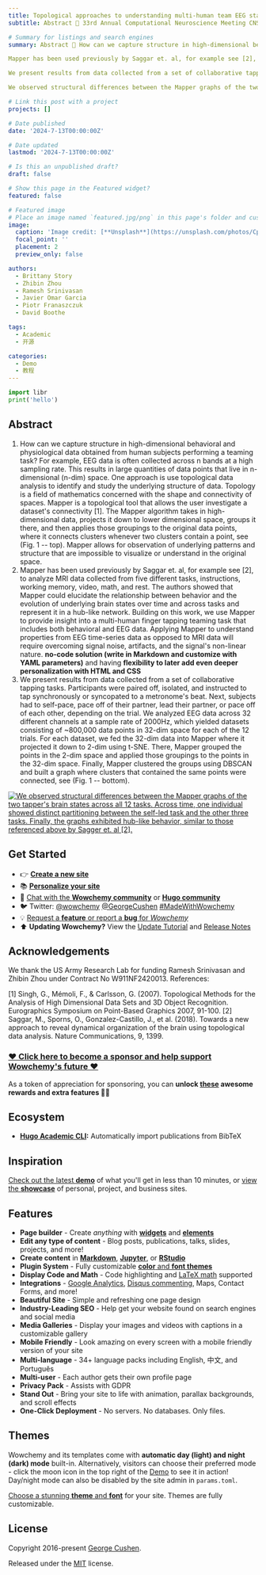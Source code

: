 ```yaml
---
title: Topological approaches to understanding multi-human team EEG state
subtitle: Abstract 👋 33rd Annual Computational Neuroscience Meeting CNS*2024, Natal, Brazil

# Summary for listings and search engines
summary: Abstract 👋 How can we capture structure in high-dimensional behavioral and physiological data obtained from human subjects performing a teaming task? For example, EEG data is often collected across n bands at a high sampling rate. This results in large quantities of data points that live in n-dimensional (n-dim) space. One approach is use topological data analysis to identify and study the underlying structure of data. Topology is a field of mathematics concerned with the shape and connectivity of spaces. Mapper is a topological tool that allows the user investigate a dataset's connectivity [1]. The Mapper algorithm takes in high-dimensional data, projects it down to lower dimensional space, groups it there, and then applies those groupings to the original data points, where it connects clusters whenever two clusters contain a point, see (Fig. 1 -- top). Mapper allows for observation of underlying patterns and structure that are impossible to visualize or understand in the original space.

Mapper has been used previously by Saggar et. al, for example see [2], to analyze MRI data collected from five different tasks, instructions, working memory, video, math, and rest. The authors showed that Mapper could elucidate the relationship between behavior and the evolution of underlying brain states over time and across tasks and represent it in a hub-like network. Building on this work, we use Mapper to provide insight into a multi-human finger tapping teaming task that includes both behavioral and EEG data. Applying Mapper to understand properties from EEG time-series data as opposed to MRI data will require overcoming signal noise, artifacts, and the signal's non-linear nature.

We present results from data collected from a set of collaborative tapping tasks. Participants were paired off, isolated, and instructed to tap synchronously or syncopated to a metronome's beat. Next, subjects had to self-pace, pace off of their partner, lead their partner, or pace off of each other, depending on the trial. We analyzed EEG data across 32 different channels at a sample rate of 2000Hz, which yielded datasets consisting of ~800,000 data points in 32-dim space for each of the 12 trials. For each dataset, we fed the 32-dim data into Mapper where it projected it down to 2-dim using t-SNE. There, Mapper grouped the points in the 2-dim space and applied those groupings to the points in the 32-dim space. Finally, Mapper clustered the groups using DBSCAN and built a graph where clusters that contained the same points were connected, see (Fig. 1 -- bottom).

We observed structural differences between the Mapper graphs of the two tapper's brain states across all 12 tasks. Across time, one individual showed distinct partitioning between the self-led task and the other three tasks. Finally, the graphs exhibited hub-like behavior, similar to those referenced above by Sagger et. al [2].

# Link this post with a project
projects: []

# Date published
date: '2024-7-13T00:00:00Z'

# Date updated
lastmod: '2024-7-13T00:00:00Z'

# Is this an unpublished draft?
draft: false

# Show this page in the Featured widget?
featured: false

# Featured image
# Place an image named `featured.jpg/png` in this page's folder and customize its options here.
image:
  caption: 'Image credit: [**Unsplash**](https://unsplash.com/photos/CpkOjOcXdUY)'
  focal_point: ''
  placement: 2
  preview_only: false

authors:
  - Brittany Story
  - Zhibin Zhou
  - Ramesh Srinivasan
  - Javier Omar Garcia
  - Piotr Franaszczuk
  - David Boothe

tags:
  - Academic
  - 开源

categories:
  - Demo
  - 教程
---
```


```python
import libr
print('hello')
```

## Abstract

1. How can we capture structure in high-dimensional behavioral and physiological data obtained from human subjects performing a teaming task? For example, EEG data is often collected across n bands at a high sampling rate. This results in large quantities of data points that live in n-dimensional (n-dim) space. One approach is use topological data analysis to identify and study the underlying structure of data. Topology is a field of mathematics concerned with the shape and connectivity of spaces. Mapper is a topological tool that allows the user investigate a dataset's connectivity [1]. The Mapper algorithm takes in high-dimensional data, projects it down to lower dimensional space, groups it there, and then applies those groupings to the original data points, where it connects clusters whenever two clusters contain a point, see (Fig. 1 -- top). Mapper allows for observation of underlying patterns and structure that are impossible to visualize or understand in the original space.
2. Mapper has been used previously by Saggar et. al, for example see [2], to analyze MRI data collected from five different tasks, instructions, working memory, video, math, and rest. The authors showed that Mapper could elucidate the relationship between behavior and the evolution of underlying brain states over time and across tasks and represent it in a hub-like network. Building on this work, we use Mapper to provide insight into a multi-human finger tapping teaming task that includes both behavioral and EEG data. Applying Mapper to understand properties from EEG time-series data as opposed to MRI data will require overcoming signal noise, artifacts, and the signal's non-linear nature.
**no-code solution (write in Markdown and customize with YAML parameters)** and having **flexibility to later add even deeper personalization with HTML and CSS**
3. We present results from data collected from a set of collaborative tapping tasks. Participants were paired off, isolated, and instructed to tap synchronously or syncopated to a metronome's beat. Next, subjects had to self-pace, pace off of their partner, lead their partner, or pace off of each other, depending on the trial. We analyzed EEG data across 32 different channels at a sample rate of 2000Hz, which yielded datasets consisting of ~800,000 data points in 32-dim space for each of the 12 trials. For each dataset, we fed the 32-dim data into Mapper where it projected it down to 2-dim using t-SNE. There, Mapper grouped the points in the 2-dim space and applied those groupings to the points in the 32-dim space. Finally, Mapper clustered the groups using DBSCAN and built a graph where clusters that contained the same points were connected, see (Fig. 1 -- bottom).

[![We observed structural differences between the Mapper graphs of the two tapper's brain states across all 12 tasks. Across time, one individual showed distinct partitioning between the self-led task and the other three tasks. Finally, the graphs exhibited hub-like behavior, similar to those referenced above by Sagger et. al [2].](https://raw.githubusercontent.com/wowchemy/wowchemy-hugo-modules/main/starters/academic/preview.png)](https://hugoblox.com)

## Get Started

- 👉 [**Create a new site**](https://hugoblox.com/templates/)
- 📚 [**Personalize your site**](https://docs.hugoblox.com/)
- 💬 [Chat with the **Wowchemy community**](https://discord.gg/z8wNYzb) or [**Hugo community**](https://discourse.gohugo.io)
- 🐦 Twitter: [@wowchemy](https://twitter.com/wowchemy) [@GeorgeCushen](https://twitter.com/GeorgeCushen) [#MadeWithWowchemy](https://twitter.com/search?q=%23MadeWithWowchemy&src=typed_query)
- 💡 [Request a **feature** or report a **bug** for _Wowchemy_](https://github.com/HugoBlox/hugo-blox-builder/issues)
- ⬆️ **Updating Wowchemy?** View the [Update Tutorial](https://docs.hugoblox.com/hugo-tutorials/update/) and [Release Notes](https://hugoblox.com/updates/)

## Acknowledgements
We thank the US Army Research Lab for funding Ramesh Srinivasan and Zhibin Zhou under Contract No W911NF2420013.
References:

[1] Singh, G., Mémoli, F., & Carlsson, G. (2007). Topological Methods for the Analysis of High Dimensional Data Sets and 3D Object Recognition. Eurographics Symposium on Point-Based Graphics 2007, 91-100. 
[2] Saggar, M., Sporns, O., Gonzalez-Castillo, J., et al. (2018). Towards a new approach to reveal dynamical organization of the brain using topological data analysis. Nature Communications, 9, 1399. 

### [❤️ Click here to become a sponsor and help support Wowchemy's future ❤️](https://hugoblox.com/sponsor/)

As a token of appreciation for sponsoring, you can **unlock [these](https://hugoblox.com/sponsor/) awesome rewards and extra features 🦄✨**

## Ecosystem

- **[Hugo Academic CLI](https://github.com/GetRD/academic-file-converter):** Automatically import publications from BibTeX

## Inspiration

[Check out the latest **demo**](https://academic-demo.netlify.com/) of what you'll get in less than 10 minutes, or [view the **showcase**](https://hugoblox.com/user-stories/) of personal, project, and business sites.

## Features

- **Page builder** - Create _anything_ with [**widgets**](https://docs.hugoblox.com/page-builder/) and [**elements**](https://docs.hugoblox.com/content/writing-markdown-latex/)
- **Edit any type of content** - Blog posts, publications, talks, slides, projects, and more!
- **Create content** in [**Markdown**](https://docs.hugoblox.com/content/writing-markdown-latex/), [**Jupyter**](https://docs.hugoblox.com/import/jupyter/), or [**RStudio**](https://docs.hugoblox.com/install-locally/)
- **Plugin System** - Fully customizable [**color** and **font themes**](https://docs.hugoblox.com/customization/)
- **Display Code and Math** - Code highlighting and [LaTeX math](https://en.wikibooks.org/wiki/LaTeX/Mathematics) supported
- **Integrations** - [Google Analytics](https://analytics.google.com), [Disqus commenting](https://disqus.com), Maps, Contact Forms, and more!
- **Beautiful Site** - Simple and refreshing one page design
- **Industry-Leading SEO** - Help get your website found on search engines and social media
- **Media Galleries** - Display your images and videos with captions in a customizable gallery
- **Mobile Friendly** - Look amazing on every screen with a mobile friendly version of your site
- **Multi-language** - 34+ language packs including English, 中文, and Português
- **Multi-user** - Each author gets their own profile page
- **Privacy Pack** - Assists with GDPR
- **Stand Out** - Bring your site to life with animation, parallax backgrounds, and scroll effects
- **One-Click Deployment** - No servers. No databases. Only files.

## Themes

Wowchemy and its templates come with **automatic day (light) and night (dark) mode** built-in. Alternatively, visitors can choose their preferred mode - click the moon icon in the top right of the [Demo](https://academic-demo.netlify.com/) to see it in action! Day/night mode can also be disabled by the site admin in `params.toml`.

[Choose a stunning **theme** and **font**](https://docs.hugoblox.com/customization) for your site. Themes are fully customizable.

## License

Copyright 2016-present [George Cushen](https://georgecushen.com).

Released under the [MIT](https://github.com/HugoBlox/hugo-blox-builder/blob/master/LICENSE.md) license.
